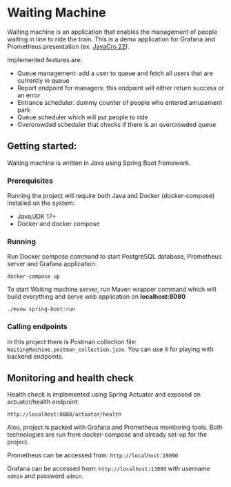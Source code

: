# Waiting Machine

Waiting machine is an application that enables the management of people waiting in line to ride the train. This is a demo application for Grafana and Prometheus presentation (ex. [JavaCro 22](https://2022autumn.javacro.hr/eng/Program/Grafana-and-Prometheus-monitoring-and-alerting)).

Implemented features are:
- Queue management: add a user to queue and fetch all users that are currently in queue
- Report endpoint for managers: this endpoint will either return success or an error
- Entrance scheduler: dummy counter of people who entered amusement park
- Queue scheduler which will put people to ride
- Overcrowded scheduler that checks if there is an overcrowded queue

## Getting started:

Waiting machine is written in Java using Spring Boot framework.

### Prerequisites

Running the project will require both Java and Docker (docker-compose) installed on the system:

- Java/JDK 17+
- Docker and docker compose

### Running

Run Docker compose command to start PostgreSQL database, Prometheus server and Grafana application:

```
docker-compose up
```

To start Waiting machine server, run Maven wrapper command which will build everything and serve web application
on **localhost:8080**

```
./mvnw spring-boot:run
```

### Calling endpoints

In this project there is Postman collection file: `WaitingMachine.postman_collection.json`. You can use it for playing with backend endpoints. 

## Monitoring and health check

Health check is implemented using Spring Actuator and exposed on actuator/health endpoint:

```
http://localhost:8080/actuator/health
```

Also, project is packed with Grafana and Prometheus monitoring tools. Both technologies are run from docker-compose and
already set-up for the project.

Prometheus can be accessed from: `http://localhost:19090`

Grafana can be accessed from: `http://localhost:13000` with username `admin` and password `admin`.
